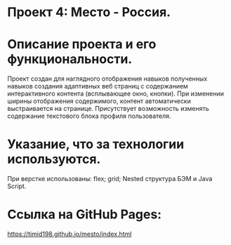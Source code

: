 # Проект 4: Место - Россия.

# Описание проекта и его функциональности.
Проект создан для наглядного отображения навыков полученных навыков создания адаптивных веб страниц с содержанием интерактивного контента (всплывающее окно, кнопки). При изменении ширины отображения содержимого, контент автоматически выстраивается на странице. Присутствует возможность изменять содержание текстового блока профиля пользователя.

# Указание, что за технологии используются.

При верстке использованы: flex; grid; Nested структура БЭМ и Java Script.

# Ссылка на GitHub Pages:

https://timid198.github.io/mesto/index.html
